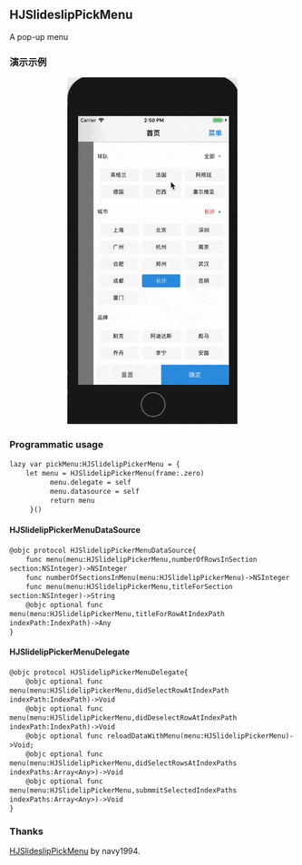 ## HJSlideslipPickMenu
A pop-up menu

### 演示示例
<div align=center><img width="300"  src="https://github.com/navy1994/HJSlideslipPickMenu/blob/master/gif/demo.gif"/></div>

### Programmatic usage

```
lazy var pickMenu:HJSlidelipPickerMenu = {
    let menu = HJSlidelipPickerMenu(frame:.zero)
          menu.delegate = self
          menu.datasource = self
          return menu
     }()
```

#### HJSlidelipPickerMenuDataSource

```
@objc protocol HJSlidelipPickerMenuDataSource{
    func menu(menu:HJSlidelipPickerMenu,numberOfRowsInSection section:NSInteger)->NSInteger
    func numberOfSectionsInMenu(menu:HJSlidelipPickerMenu)->NSInteger
    func menu(menu:HJSlidelipPickerMenu,titleForSection section:NSInteger)->String
    @objc optional func menu(menu:HJSlidelipPickerMenu,titleForRowAtIndexPath indexPath:IndexPath)->Any
}
```

#### HJSlidelipPickerMenuDelegate

```
@objc protocol HJSlidelipPickerMenuDelegate{
    @objc optional func menu(menu:HJSlidelipPickerMenu,didSelectRowAtIndexPath indexPath:IndexPath)->Void
    @objc optional func menu(menu:HJSlidelipPickerMenu,didDeselectRowAtIndexPath indexPath:IndexPath)->Void
    @objc optional func reloadDataWithMenu(menu:HJSlidelipPickerMenu)->Void;
    @objc optional func menu(menu:HJSlidelipPickerMenu,didSelectRowsAtIndexPaths indexPaths:Array<Any>)->Void
    @objc optional func menu(menu:HJSlidelipPickerMenu,submmitSelectedIndexPaths indexPaths:Array<Any>)->Void
}
```

### Thanks

[HJSlideslipPickMenu](https://github.com/navy1994/HJSlideslipPickMenu.git) by navy1994.
